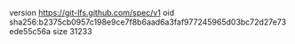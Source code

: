 version https://git-lfs.github.com/spec/v1
oid sha256:b2375cb0957c198e9ce7f8b6aad6a3faf977245965d03bc72d27e73ede55c56a
size 31233
